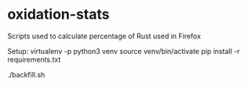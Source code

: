 # oxidation-stats
Scripts used to calculate percentage of Rust used in Firefox

Setup:
virtualenv -p python3 venv
source venv/bin/activate
pip install -r requirements.txt

./backfill.sh
